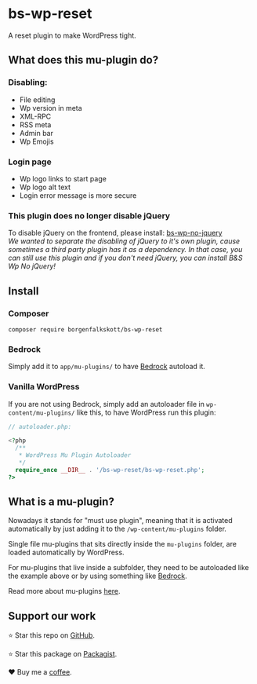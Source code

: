 # bs-wp-reset

A reset plugin to make WordPress tight.

## What does this mu-plugin do?

### Disabling:

- File editing
- Wp version in meta
- XML-RPC
- RSS meta
- Admin bar
- Wp Emojis

### Login page

- Wp logo links to start page
- Wp logo alt text
- Login error message is more secure

### This plugin does no longer disable jQuery

To disable jQuery on the frontend, please install: [bs-wp-no-jquery](https://github.com/borgenfalkskott/bs-wp-no-jquery)  
_We wanted to separate the disabling of jQuery to it's own plugin, cause sometimes a third party plugin has it as a dependency. In that case, you can still use this plugin and if you don't need jQuery, you can install B&S Wp No jQuery!_

## Install

### Composer

```
composer require borgenfalkskott/bs-wp-reset
```

### Bedrock

Simply add it to `app/mu-plugins/` to have [Bedrock](https://roots.io/bedrock/) autoload it.

### Vanilla WordPress

If you are not using Bedrock, simply add an autoloader file in `wp-content/mu-plugins/` like this, to have WordPress run this plugin:

```php
// autoloader.php:

<?php
  /**
   * WordPress Mu Plugin Autoloader
   */
  require_once __DIR__ . '/bs-wp-reset/bs-wp-reset.php';
?>
```

## What is a mu-plugin?

Nowadays it stands for "must use plugin", meaning that it is activated automatically by just adding it to the `/wp-content/mu-plugins` folder.

Single file mu-plugins that sits directly inside the `mu-plugins` folder, are loaded automatically by WordPress.

For mu-plugins that live inside a subfolder, they need to be autoloaded like the example above or by using something like [Bedrock](https://roots.io/bedrock/).

Read more about mu-plugins [here](https://wordpress.org/support/article/must-use-plugins/).

## Support our work

⭐️ Star this repo on [GitHub](https://github.com/borgenfalkskott/bs-wp-reset).

⭐️ Star this package on [Packagist](https://packagist.org/packages/borgenfalkskott/bs-wp-reset).

❤️ Buy me a [coffee](https://github.com/sponsors/borgenfalkskott).
